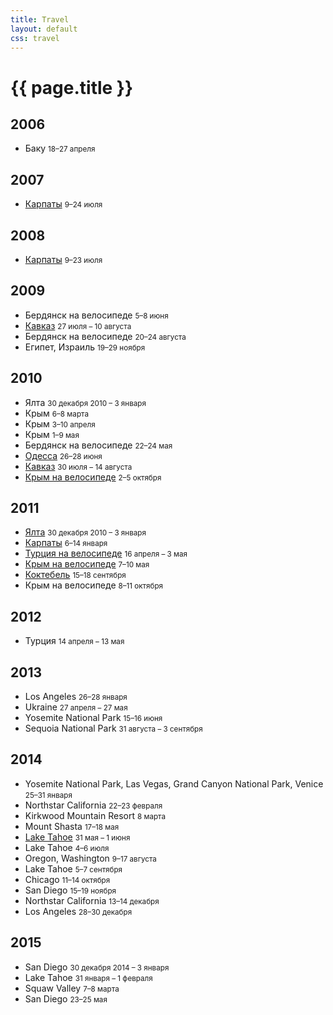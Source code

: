```yaml
---
title: Travel
layout: default
css: travel
---
```


# {{ page.title }}

## 2006

- Баку <small>18–27 апреля</small>

## 2007

- [Карпаты](https://www.flickr.com/photos/barushev/sets/72157600998908323/) <small>9–24 июля</small>

## 2008

- [Карпаты](https://www.flickr.com/photos/barushev/sets/72157606395700802/) <small>9–23 июля</small>

## 2009

- Бердянск на велосипеде <small>5–8 июня</small>
- [Кавказ](https://www.flickr.com/photos/barushev/sets/72157622326360501/) <small>27 июля – 10 августа</small>
- Бердянск на велосипеде <small>20–24 августа</small>
- Египет, Израиль <small>19–29 ноября</small>

## 2010

- Ялта <small>30 декабря 2010 – 3 января</small>
- Крым <small>6–8 марта</small>
- Крым <small>3–10 апреля</small>
- Крым <small>1–9 мая</small>
- Бердянск на велосипеде <small>22–24 мая</small>
- [Одесса](https://www.flickr.com/photos/barushev/sets/72157624296614297/) <small>26–28 июня</small>
- [Кавказ](https://www.flickr.com/photos/barushev/sets/72157630586115068/) <small>30 июля – 14 августа</small>
- [Крым на велосипеде](https://www.flickr.com/photos/barushev/sets/72157625112588428/) <small>2–5 октября</small>

## 2011

- [Ялта](https://www.flickr.com/photos/barushev/sets/72157644881359976/) <small>30 декабря 2010 – 3 января</small>
- [Карпаты](https://www.flickr.com/photos/barushev/sets/72157639462161305/) <small>6–14 января</small>
- [Турция на велосипеде](https://www.flickr.com/photos/barushev/sets/72157626581836837/) <small>16 апреля – 3 мая</small>
- [Крым на велосипеде](https://www.flickr.com/photos/barushev/sets/72157644404999029/) <small>7–10 мая</small>
- [Коктебель](https://www.flickr.com/photos/barushev/sets/72157644849921795/) <small>15–18 сентября</small>
- Крым на велосипеде <small>8–11 октября</small>

## 2012

- Турция <small>14 апреля – 13 мая</small>

## 2013

- Los Angeles <small>26–28 января</small>
- Ukraine <small>27 апреля – 27 мая</small>
- Yosemite National Park <small>15–16 июня</small>
- Sequoia National Park <small>31 августа – 3 сентября</small>

## 2014

- Yosemite National Park, Las Vegas, Grand Canyon National Park, Venice <small>25–31 января</small>
- Northstar California <small>22–23 февраля</small>
- Kirkwood Mountain Resort <small>8 марта</small>
- Mount Shasta <small>17–18 мая</small>
- [Lake Tahoe](https://www.flickr.com/photos/barushev/sets/72157645000068685) <small>31 мая – 1 июня</small>
- Lake Tahoe <small>4–6 июля</small>
- Oregon, Washington <small>9–17 августа</small>
- Lake Tahoe <small>5–7 сентября</small>
- Chicago <small>11–14 октября</small>
- San Diego <small>15–19 ноября</small>
- Northstar California <small>13–14 декабря</small>
- Los Angeles <small>28–30 декабря</small>

## 2015

- San Diego <small>30 декабря 2014 – 3 января</small>
- Lake Tahoe <small>31 января – 1 февраля</small>
- Squaw Valley <small>7–8 марта</small>
- San Diego <small>23–25 мая</small>
